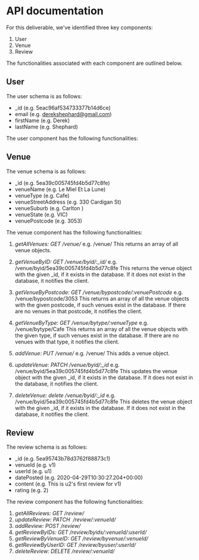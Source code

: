 # API documentation

For this deliverable, we've identified three key components:
1. User
2. Venue
3. Review

The functionalities associated with each component are outlined below.


## User
The user schema is as follows:
* \_id (e.g. 5eac96af534733377b14d6ce)
* email (e.g. derekshephard@gmail.com)
* firstName (e.g. Derek)
* lastName (e.g. Shephard)

The user component has the following functionalities:


## Venue
The venue schema is as follows:
* \_id (e.g. 5ea39c005745fd4b5d77c8fe)
* venueName (e.g. Le Miel Et La Lune)
* venueType (e.g. Cafe)
* venueStreetAddress (e.g. 330 Cardigan St)
* venueSuburb (e.g. Carlton )
* venueState (e.g. VIC)
* venuePostcode (e.g. 3053)

The venue component has the following functionalities:
1. *getAllVenues: GET /venue/*
e.g. /venue/
This returns an array of all venue objects.

2. *getVenueByID: GET /venue/byid/:\_id/*
e.g. /venue/byid/5ea39c005745fd4b5d77c8fe
This returns the venue object with the given \_id, if it exists in the database.
If it does not exist in the database, it notifies the client.

3. *getVenueByPostcode: GET /venue/bypostcode/:venuePostcode*
e.g. /venue/bypostcode/3053
This returns an array of all the venue objects with the given postcode, if such venues exist in the database.
If there are no venues in that postcode, it notifies the client.

4. *getVenueByType: GET /venue/bytype/:venueType*
e.g. /venue/bytype/Cafe
This returns an array of all the venue objects with the given type, if such venues  exist in the database.
If there are no venues with that type, it notifies the client.

5. *addVenue: PUT /venue/*
e.g. /venue/
This adds a venue object.

6. *updateVenue: PATCH /venue/byid/:\_id*
e.g. /venue/byid/5ea39c005745fd4b5d77c8fe
This updates the venue object with the given \_id, if it exists in the database.
If it does not exist in the database, it notifies the client.

7. *deleteVenue: delete /venue/byid/:\_id*
e.g. /venue/byid/5ea39c005745fd4b5d77c8fe
This deletes the venue object with the given \_id, if it exists in the database.
If it does not exist in the database, it notifies the client.



## Review
The review schema is as follows:
* \_id (e.g. 5ea95743b78d3762f88873c1)
* venueId (e.g. v1)
* userId (e.g. u1)
* datePosted (e.g. 2020-04-29T10:30:27.204+00:00)
* content (e.g. This is u2's first review for v1)
* rating (e.g. 2)

The review component has the following functionalities:
1. *getAllReviews: GET /review/*
2. *updateReview: PATCH  /review/:venueId/*
3. *addReview: POST /review/*
4. *getReviewByIDs: GET /review/byids/:venueId/:userId/*
5. *getReviewByVenueID: GET /review/byvenue/:venueId/*
6. *getReviewByUserID: GET /review/byuser/:userId/*
7. *deleteReview: DELETE /review/:venueId/*

